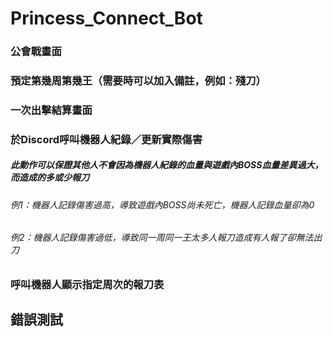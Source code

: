 # Princess_Connect_Bot

### 公會戰畫面

### 預定第幾周第幾王（需要時可以加入備註，例如：殘刀）

### 一次出擊結算畫面

### 於Discord呼叫機器人紀錄／更新實際傷害
##### 此動作可以保證其他人不會因為機器人紀錄的血量與遊戲內BOSS血量差異過大，而造成的多或少報刀
###### 例1：機器人記錄傷害過高，導致遊戲內BOSS尚未死亡，機器人記錄血量卻為0
###### 例2：機器人記錄傷害過低，導致同一周同一王太多人報刀造成有人報了卻無法出刀

### 呼叫機器人顯示指定周次的報刀表

## 錯誤測試
